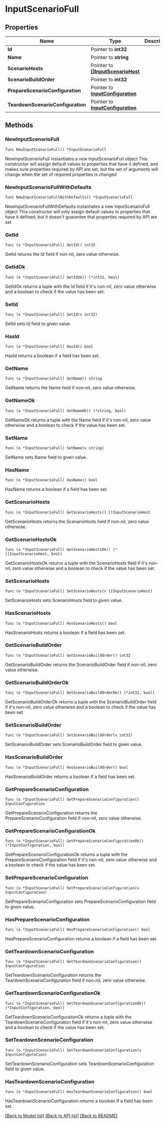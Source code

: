 # InputScenarioFull

## Properties

Name | Type | Description | Notes
------------ | ------------- | ------------- | -------------
**Id** | Pointer to **int32** |  | [optional] 
**Name** | Pointer to **string** |  | [optional] 
**ScenarioHosts** | Pointer to [**[]InputScenarioHost**](InputScenarioHost.md) |  | [optional] 
**ScenarioBuildOrder** | Pointer to **int32** |  | [optional] 
**PrepareScenarioConfiguration** | Pointer to [**InputConfiguration**](InputConfiguration.md) |  | [optional] 
**TeardownScenarioConfiguration** | Pointer to [**InputConfiguration**](InputConfiguration.md) |  | [optional] 

## Methods

### NewInputScenarioFull

`func NewInputScenarioFull() *InputScenarioFull`

NewInputScenarioFull instantiates a new InputScenarioFull object
This constructor will assign default values to properties that have it defined,
and makes sure properties required by API are set, but the set of arguments
will change when the set of required properties is changed

### NewInputScenarioFullWithDefaults

`func NewInputScenarioFullWithDefaults() *InputScenarioFull`

NewInputScenarioFullWithDefaults instantiates a new InputScenarioFull object
This constructor will only assign default values to properties that have it defined,
but it doesn't guarantee that properties required by API are set

### GetId

`func (o *InputScenarioFull) GetId() int32`

GetId returns the Id field if non-nil, zero value otherwise.

### GetIdOk

`func (o *InputScenarioFull) GetIdOk() (*int32, bool)`

GetIdOk returns a tuple with the Id field if it's non-nil, zero value otherwise
and a boolean to check if the value has been set.

### SetId

`func (o *InputScenarioFull) SetId(v int32)`

SetId sets Id field to given value.

### HasId

`func (o *InputScenarioFull) HasId() bool`

HasId returns a boolean if a field has been set.

### GetName

`func (o *InputScenarioFull) GetName() string`

GetName returns the Name field if non-nil, zero value otherwise.

### GetNameOk

`func (o *InputScenarioFull) GetNameOk() (*string, bool)`

GetNameOk returns a tuple with the Name field if it's non-nil, zero value otherwise
and a boolean to check if the value has been set.

### SetName

`func (o *InputScenarioFull) SetName(v string)`

SetName sets Name field to given value.

### HasName

`func (o *InputScenarioFull) HasName() bool`

HasName returns a boolean if a field has been set.

### GetScenarioHosts

`func (o *InputScenarioFull) GetScenarioHosts() []InputScenarioHost`

GetScenarioHosts returns the ScenarioHosts field if non-nil, zero value otherwise.

### GetScenarioHostsOk

`func (o *InputScenarioFull) GetScenarioHostsOk() (*[]InputScenarioHost, bool)`

GetScenarioHostsOk returns a tuple with the ScenarioHosts field if it's non-nil, zero value otherwise
and a boolean to check if the value has been set.

### SetScenarioHosts

`func (o *InputScenarioFull) SetScenarioHosts(v []InputScenarioHost)`

SetScenarioHosts sets ScenarioHosts field to given value.

### HasScenarioHosts

`func (o *InputScenarioFull) HasScenarioHosts() bool`

HasScenarioHosts returns a boolean if a field has been set.

### GetScenarioBuildOrder

`func (o *InputScenarioFull) GetScenarioBuildOrder() int32`

GetScenarioBuildOrder returns the ScenarioBuildOrder field if non-nil, zero value otherwise.

### GetScenarioBuildOrderOk

`func (o *InputScenarioFull) GetScenarioBuildOrderOk() (*int32, bool)`

GetScenarioBuildOrderOk returns a tuple with the ScenarioBuildOrder field if it's non-nil, zero value otherwise
and a boolean to check if the value has been set.

### SetScenarioBuildOrder

`func (o *InputScenarioFull) SetScenarioBuildOrder(v int32)`

SetScenarioBuildOrder sets ScenarioBuildOrder field to given value.

### HasScenarioBuildOrder

`func (o *InputScenarioFull) HasScenarioBuildOrder() bool`

HasScenarioBuildOrder returns a boolean if a field has been set.

### GetPrepareScenarioConfiguration

`func (o *InputScenarioFull) GetPrepareScenarioConfiguration() InputConfiguration`

GetPrepareScenarioConfiguration returns the PrepareScenarioConfiguration field if non-nil, zero value otherwise.

### GetPrepareScenarioConfigurationOk

`func (o *InputScenarioFull) GetPrepareScenarioConfigurationOk() (*InputConfiguration, bool)`

GetPrepareScenarioConfigurationOk returns a tuple with the PrepareScenarioConfiguration field if it's non-nil, zero value otherwise
and a boolean to check if the value has been set.

### SetPrepareScenarioConfiguration

`func (o *InputScenarioFull) SetPrepareScenarioConfiguration(v InputConfiguration)`

SetPrepareScenarioConfiguration sets PrepareScenarioConfiguration field to given value.

### HasPrepareScenarioConfiguration

`func (o *InputScenarioFull) HasPrepareScenarioConfiguration() bool`

HasPrepareScenarioConfiguration returns a boolean if a field has been set.

### GetTeardownScenarioConfiguration

`func (o *InputScenarioFull) GetTeardownScenarioConfiguration() InputConfiguration`

GetTeardownScenarioConfiguration returns the TeardownScenarioConfiguration field if non-nil, zero value otherwise.

### GetTeardownScenarioConfigurationOk

`func (o *InputScenarioFull) GetTeardownScenarioConfigurationOk() (*InputConfiguration, bool)`

GetTeardownScenarioConfigurationOk returns a tuple with the TeardownScenarioConfiguration field if it's non-nil, zero value otherwise
and a boolean to check if the value has been set.

### SetTeardownScenarioConfiguration

`func (o *InputScenarioFull) SetTeardownScenarioConfiguration(v InputConfiguration)`

SetTeardownScenarioConfiguration sets TeardownScenarioConfiguration field to given value.

### HasTeardownScenarioConfiguration

`func (o *InputScenarioFull) HasTeardownScenarioConfiguration() bool`

HasTeardownScenarioConfiguration returns a boolean if a field has been set.


[[Back to Model list]](../README.md#documentation-for-models) [[Back to API list]](../README.md#documentation-for-api-endpoints) [[Back to README]](../README.md)


